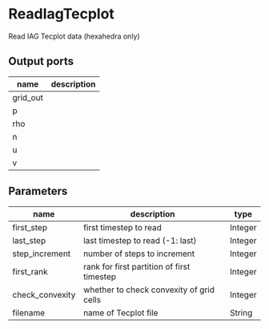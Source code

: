 
# ReadIagTecplot
Read IAG Tecplot data (hexahedra only)



## Output ports
|name|description|
|-|-|
|grid_out||
|p||
|rho||
|n||
|u||
|v||


## Parameters
|name|description|type|
|-|-|-|
|first_step|first timestep to read|Integer|
|last_step|last timestep to read (-1: last)|Integer|
|step_increment|number of steps to increment|Integer|
|first_rank|rank for first partition of first timestep|Integer|
|check_convexity|whether to check convexity of grid cells|Integer|
|filename|name of Tecplot file|String|
